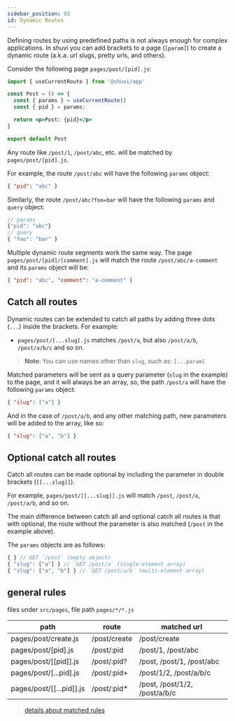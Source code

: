 ```yaml
---
sidebar_position: 03
id: Dynamic Routes
---
```


Defining routes by using predefined paths is not always enough for complex applications. In shuvi you can add brackets to a page (`[param]`) to create a dynamic route (a.k.a. url slugs, pretty urls, and others).

Consider the following page `pages/post/[pid].js`:

```jsx
import { useCurrentRoute } from '@shuvi/app'

const Post = () => {
  const { params } = useCurrentRoute()
  const { pid } = params;

  return <p>Post: {pid}</p>
}

export default Post
```

Any route like `/post/1`, `/post/abc`, etc. will be matched by `pages/post/[pid].js`. 

For example, the route `/post/abc` will have the following `params` object:

```json
{ "pid": "abc" }
```

Similarly, the route `/post/abc?foo=bar` will have the following `params` and `query` object:

```javascript
// params
{"pid": "abc"}
// query
{ "foo": "bar" }
```

Multiple dynamic route segments work the same way. The page `pages/post/[pid]/[comment].js` will match the route `/post/abc/a-comment` and its `params` object will be:

```json
{ "pid": "abc", "comment": "a-comment" }
```

## Catch all routes

Dynamic routes can be extended to catch all paths by adding three dots (`...`) inside the brackets. For example:

- `pages/post/[...slug].js` matches `/post/a`, but also `/post/a/b`, `/post/a/b/c` and so on.

> **Note**: You can use names other than `slug`, such as: `[...param]`

Matched parameters will be sent as a query parameter (`slug` in the example) to the page, and it will always be an array, so, the path `/post/a` will have the following `params` object:

```json
{ "slug": ["a"] }
```

And in the case of `/post/a/b`, and any other matching path, new parameters will be added to the array, like so:

```json
{ "slug": ["a", "b"] }
```

## Optional catch all routes

Catch all routes can be made optional by including the parameter in double brackets (`[[...slug]]`).

For example, `pages/post/[[...slug]].js` will match `/post`, `/post/a`, `/post/a/b`, and so on.

The main difference between catch all and optional catch all routes is that with optional, the route without the parameter is also matched (`/post` in the example above).

The `params` objects are as follows:

```javascript
{ } // GET `/post` (empty object)
{ "slug": ["a"] } // `GET /post/a` (single-element array)
{ "slug": ["a", "b"] } // `GET /post/a/b` (multi-element array)
```

## general rules

files under `src/pages`, file path `pages/*/*.js`

| path                           | route                    | matched url                              |
| ------------------------------ | ------------------------ | ---------------------------------------- |
| pages/post/create.js           | /post/create             | /post/create                             |
| pages/post/[pid].js            | /post/:pid               | /post/1, /post/abc                       |
| pages/post/[[pid]].js          | /post/:pid?              | /post, /post/1, /post/abc                |
| pages/post/[...pid].js         | /post/:pid+              | /post/1/2, /post/a/b/c                   |
| pages/post/[[...pid]].js       | /post/:pid*              | /post, /post/1/2, /post/a/b/c            |

> [details about matched rules](./router-match-rules)

